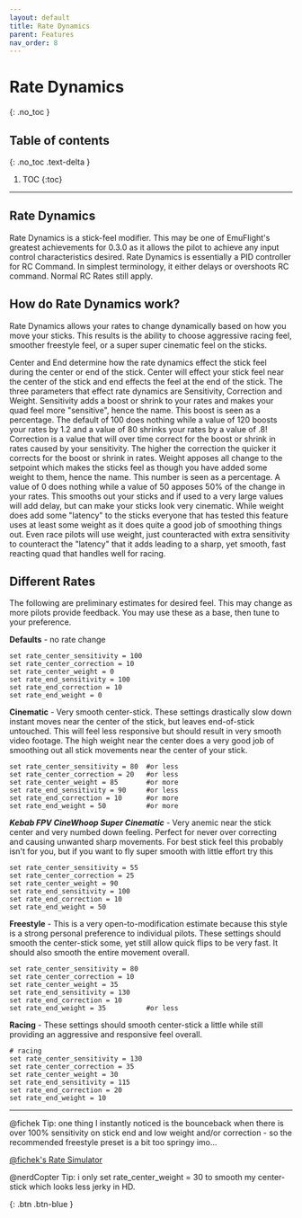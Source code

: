 ```yaml
---
layout: default
title: Rate Dynamics
parent: Features
nav_order: 8
---
```


# Rate Dynamics
{: .no_toc }

## Table of contents
{: .no_toc .text-delta }

1. TOC
{:toc}

---

## Rate Dynamics 
Rate Dynamics is a stick-feel modifier.  This may be one of EmuFlight's greatest achievements for 0.3.0 as it allows the pilot to achieve any input control characteristics desired. Rate Dynamics is essentially a PID controller for RC Command.  In simplest terminology, it either delays or overshoots RC command.  Normal RC Rates still apply.

## How do Rate Dynamics work?
 Rate Dynamics allows your rates to change dynamically based on how you move your sticks. This results is the ability to choose aggressive racing feel, smoother freestyle feel, or a super super cinematic feel on the sticks. 

Center and End determine how the rate dynamics effect the stick feel during the center or end of the stick. Center will effect your stick feel near the center of the stick and end effects the feel at the end of the stick. The three parameters that effect rate dynamics are Sensitivity, Correction and Weight. Sensitivity adds a boost or shrink to your rates and makes your quad feel more "sensitive", hence the name. This boost is seen as a percentage. The default of 100 does nothing while a value of 120 boosts your rates by 1.2 and a value of 80 shrinks your rates by a value of .8! Correction is a value that will over time correct for the boost or shrink in rates caused by your sensitivity. The higher the correction the quicker it corrects for the boost or shrink in rates. Weight apposes all change to the setpoint which makes the sticks feel as though you have added some weight to them, hence the name. This number is seen as a percentage. A value of 0 does nothing while a value of 50 apposes 50% of the change in your rates. This smooths out your sticks and if used to a very large values will add delay, but can make your sticks look very cinematic. While weight does add some "latency" to the sticks everyone that has tested this feature uses at least some weight as it does quite a good job of smoothing things out. Even race pilots will use weight, just counteracted with extra sensitivity to counteract the "latency" that it adds leading to a sharp, yet smooth, fast reacting quad that handles well for racing.

## Different Rates

The following are preliminary estimates for desired feel.  This may change as more pilots provide feedback.  You may use these as a base, then tune to your preference.


**Defaults** - no rate change
```
set rate_center_sensitivity = 100
set rate_center_correction = 10
set rate_center_weight = 0
set rate_end_sensitivity = 100
set rate_end_correction = 10
set rate_end_weight = 0
```

**Cinematic** - Very smooth center-stick.  These settings drastically slow down instant moves near the center of the stick, but leaves end-of-stick untouched.  This will feel less responsive but should result in very smooth video footage. The high weight near the center does a very good job of smoothing out all stick movements near the center of your stick.
```
set rate_center_sensitivity = 80  #or less
set rate_center_correction = 20   #or less
set rate_center_weight = 85       #or more
set rate_end_sensitivity = 90     #or less
set rate_end_correction = 10      #or more
set rate_end_weight = 50          #or more
```

***Kebab FPV CineWhoop Super Cinematic*** - Very anemic near the stick center and very numbed down feeling. Perfect for never over correcting and causing unwanted sharp movements. For best stick feel this probably isn't for you, but if you want to fly super smooth with little effort try this

```
set rate_center_sensitivity = 55  
set rate_center_correction = 25   
set rate_center_weight = 90       
set rate_end_sensitivity = 100    
set rate_end_correction = 10      
set rate_end_weight = 50          
```

**Freestyle** - This is a very open-to-modification estimate because this style is a strong personal preference to individual pilots. These settings should smooth the center-stick some, yet still allow quick flips to be very fast.  It should also smooth the entire movement overall.
```
set rate_center_sensitivity = 80
set rate_center_correction = 10
set rate_center_weight = 35
set rate_end_sensitivity = 130
set rate_end_correction = 10
set rate_end_weight = 35          #or less
```

**Racing** - These settings should smooth center-stick a little while still providing an aggressive and responsive feel overall.
```
# racing
set rate_center_sensitivity = 130
set rate_center_correction = 35
set rate_center_weight = 30
set rate_end_sensitivity = 115
set rate_end_correction = 20
set rate_end_weight = 10
```


***
@fichek Tip: one thing I instantly noticed is the bounceback when there is over 100% sensitivity on stick end and low weight and/or correction - so the recommended freestyle preset is a bit too springy imo...

[@fichek's Rate Simulator](https://stoot.tech/emu-rate-dynamics.html)

@nerdCopter Tip: i only set rate_center_weight = 30 to smooth my center-stick which looks less jerky in HD.

{: .btn .btn-blue }